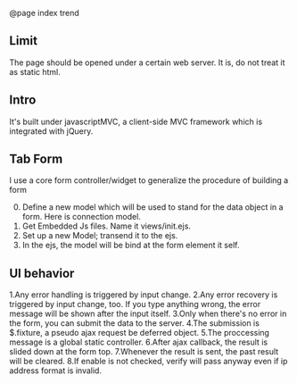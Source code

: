 @page index trend

## Limit ##
The page should be opened under a certain web server.
It is, do not treat it as static html.

## Intro ##
It's built under javascriptMVC, a client-side MVC framework which is integrated with jQuery.

## Tab Form ##
I use a core form controller/widget to generalize the procedure of building a form

0. Define a new model which will be used to stand for the data object in a form. Here is connection model.
1. Get Embedded Js files. Name it views/init.ejs.
2. Set up a new Model; transend it to the ejs.
3. In the ejs, the model will be bind at the form element it self.
  
## UI behavior ##
1.Any error handling is triggered by input change.
2.Any error recovery is triggered by input change, too.
If you type anything wrong, the error message will be shown after the input itself.
3.Only when there's no error in the form, you can submit the data to the server.
4.The submission is $.fixture, a pseudo ajax request be deferred object.
5.The proccessing message is a global static controller.
6.After ajax callback, the result is slided down at the form top.
7.Whenever the result is sent, the past result will be cleared.
8.If enable is not checked, verify will pass anyway even if ip address format is invalid.
